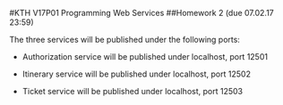 #KTH V17P01 Programming Web Services
##Homework 2 (due 07.02.17 23:59)

The three services will be published under the following ports:

- Authorization service will be published under localhost, port 12501

- Itinerary service will be published under localhost, port 12502

- Ticket service will be published under localhost, port 12503